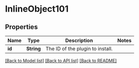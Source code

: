 # InlineObject101

## Properties

Name | Type | Description | Notes
------------ | ------------- | ------------- | -------------
**id** | **String** | The ID of the plugin to install. | 

[[Back to Model list]](../README.md#documentation-for-models) [[Back to API list]](../README.md#documentation-for-api-endpoints) [[Back to README]](../README.md)


